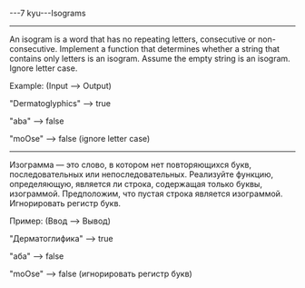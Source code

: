 ---7 kyu---Isograms

---

An isogram is a word that has no repeating letters, consecutive or non-consecutive. Implement a function that determines whether a string that contains only letters is an isogram. Assume the empty string is an isogram. Ignore letter case.

Example: (Input --> Output)

"Dermatoglyphics" --> true

"aba" --> false

"moOse" --> false (ignore letter case)

---

Изограмма — это слово, в котором нет повторяющихся букв, последовательных или непоследовательных. Реализуйте функцию, определяющую, является ли строка, содержащая только буквы, изограммой. Предположим, что пустая строка является изограммой. Игнорировать регистр букв.

Пример: (Ввод --> Вывод)

"Дерматоглифика" --> true

"аба" --> false

"moOse" --> false (игнорировать регистр букв)
